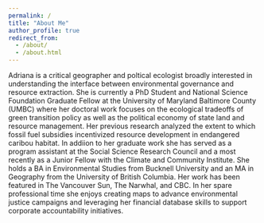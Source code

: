 ```yaml
---
permalink: /
title: "About Me"
author_profile: true
redirect_from: 
  - /about/
  - /about.html
---
```

Adriana is a critical geographer and poltical ecologist broadly interested in understanding the interface between environmental governance and resource extraction. She is currently a PhD Student and National Science Foundation Graduate Fellow at the University of Maryland Baltimore County (UMBC) where her doctoral work focuses on the ecological tradeoffs of green transition policy as well as the political economy of state land and resource management. Her previous research analyzed the extent to which fossil fuel subsidies incentivized resource development in endangered caribou habitat. In addiion to her graduate work she has served as a program assistant at the Social Science Research Council and a most recently as a Junior Fellow with the Climate and Community Institute. She holds a BA in Environmental Studies from Bucknell University and an MA in Geography from the University of British Columbia. Her work has been featured in The Vancouver Sun, The Narwhal, and CBC. In her spare professional time she enjoys creating maps to advance environmental justice campaigns and leveraging her financial database skills to support corporate accountability initiatives. 


